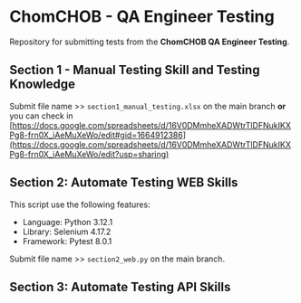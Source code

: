 # ChomCHOB - QA Engineer Testing
Repository for submitting tests from the **ChomCHOB QA Engineer Testing**.


## Section 1 - Manual Testing Skill and Testing Knowledge
Submit file name >> ```section1_manual_testing.xlsx``` on the main branch **or** you can check in [https://docs.google.com/spreadsheets/d/16V0DMmheXADWtrTlDFNukIKXPg8-frn0X_iAeMuXeWo/edit#gid=1664912386](https://docs.google.com/spreadsheets/d/16V0DMmheXADWtrTlDFNukIKXPg8-frn0X_iAeMuXeWo/edit?usp=sharing)
## Section 2: Automate Testing WEB Skills
This script use the following features:
- Language: Python 3.12.1
- Library: Selenium 4.17.2
- Framework: Pytest 8.0.1


Submit file name >> ```section2_web.py``` on the main branch.
## Section 3: Automate Testing API Skills
